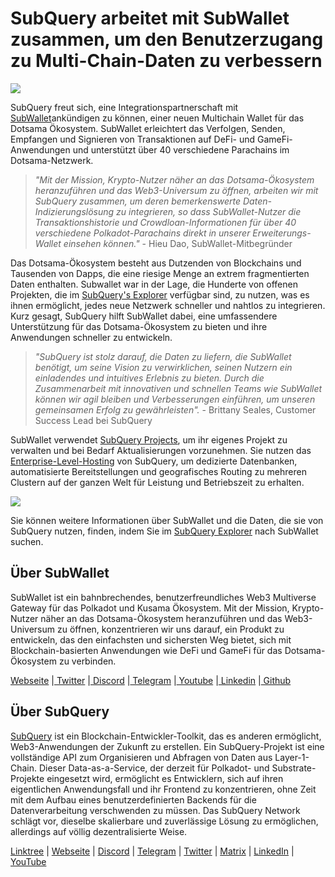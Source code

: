# SubQuery arbeitet mit SubWallet zusammen, um den Benutzerzugang zu Multi-Chain-Daten zu verbessern

![](https://miro.medium.com/max/1400/0*WrTfOuh_9W9uOs_s)

SubQuery freut sich, eine Integrationspartnerschaft mit [SubWallet](https://subwallet.app/)ankündigen zu können, einer neuen Multichain Wallet für das Dotsama Ökosystem. SubWallet erleichtert das Verfolgen, Senden, Empfangen und Signieren von Transaktionen auf DeFi- und GameFi-Anwendungen und unterstützt über 40 verschiedene Parachains im Dotsama-Netzwerk.

> _"Mit der Mission, Krypto-Nutzer näher an das Dotsama-Ökosystem heranzuführen und das Web3-Universum zu öffnen, arbeiten wir mit SubQuery zusammen, um deren bemerkenswerte Daten-Indizierungslösung zu integrieren, so dass SubWallet-Nutzer die Transaktionshistorie und Crowdloan-Informationen für über 40 verschiedene Polkadot-Parachains direkt in unserer Erweiterungs-Wallet einsehen können."_ - Hieu Dao, SubWallet-Mitbegründer

Das Dotsama-Ökosystem besteht aus Dutzenden von Blockchains und Tausenden von Dapps, die eine riesige Menge an extrem fragmentierten Daten enthalten. Subwallet war in der Lage, die Hunderte von offenen Projekten, die im [SubQuery's Explorer](https://explorer.subquery.network/) verfügbar sind, zu nutzen, was es ihnen ermöglicht, jedes neue Netzwerk schneller und nahtlos zu integrieren. Kurz gesagt, SubQuery hilft SubWallet dabei, eine umfassendere Unterstützung für das Dotsama-Ökosystem zu bieten und ihre Anwendungen schneller zu entwickeln.

> _"SubQuery ist stolz darauf, die Daten zu liefern, die SubWallet benötigt, um seine Vision zu verwirklichen, seinen Nutzern ein einladendes und intuitives Erlebnis zu bieten. Durch die Zusammenarbeit mit innovativen und schnellen Teams wie SubWallet können wir agil bleiben und Verbesserungen einführen, um unseren gemeinsamen Erfolg zu gewährleisten"._ - Brittany Seales, Customer Success Lead bei SubQuery

SubWallet verwendet [SubQuery Projects](https://project.subquery.network/), um ihr eigenes Projekt zu verwalten und bei Bedarf Aktualisierungen vorzunehmen. Sie nutzen das [Enterprise-Level-Hosting](../blogs/20211228-enterprise-hosted.md) von SubQuery, um dedizierte Datenbanken, automatisierte Bereitstellungen und geografisches Routing zu mehreren Clustern auf der ganzen Welt für Leistung und Betriebszeit zu erhalten.

![](https://miro.medium.com/max/1400/0*2veb8l0E6zpyhhNB)

Sie können weitere Informationen über SubWallet und die Daten, die sie von SubQuery nutzen, finden, indem Sie im [SubQuery Explorer](https://explorer.subquery.network/) nach SubWallet suchen.

## Über SubWallet

SubWallet ist ein bahnbrechendes, benutzerfreundliches Web3 Multiverse Gateway für das Polkadot und Kusama Ökosystem. Mit der Mission, Krypto-Nutzer näher an das Dotsama-Ökosystem heranzuführen und das Web3-Universum zu öffnen, konzentrieren wir uns darauf, ein Produkt zu entwickeln, das den einfachsten und sichersten Weg bietet, sich mit Blockchain-basierten Anwendungen wie DeFi und GameFi für das Dotsama-Ökosystem zu verbinden.

[Webseite](https://subwallet.app/) |[ Twitter](https://twitter.com/subwalletapp) |[ Discord](https://discord.gg/eDdVzF8ynJ) |[ Telegram](https://t.me/subwallet) |[ Youtube](https://www.youtube.com/channel/UC5XYLzQ1G077kUb7guZEMdA) |[ Linkedin](https://www.linkedin.com/company/subwallet/) |[ Github](https://github.com/Koniverse)

## Über SubQuery

[SubQuery](https://subquery.network) ist ein Blockchain-Entwickler-Toolkit, das es anderen ermöglicht, Web3-Anwendungen der Zukunft zu erstellen. Ein SubQuery-Projekt ist eine vollständige API zum Organisieren und Abfragen von Daten aus Layer-1-Chain. Dieser Data-as-a-Service, der derzeit für Polkadot- und Substrate-Projekte eingesetzt wird, ermöglicht es Entwicklern, sich auf ihren eigentlichen Anwendungsfall und ihr Frontend zu konzentrieren, ohne Zeit mit dem Aufbau eines benutzerdefinierten Backends für die Datenverarbeitung verschwenden zu müssen. Das SubQuery Network schlägt vor, dieselbe skalierbare und zuverlässige Lösung zu ermöglichen, allerdings auf völlig dezentralisierte Weise.

​​[Linktree](https://linktr.ee/subquerynetwork) | [Webseite](https://subquery.network/) | [Discord](https://discord.com/invite/78zg8aBSMG) | [Telegram](https://t.me/subquerynetwork) | [Twitter](https://twitter.com/subquerynetwork) | [Matrix](https://matrix.to/#/#subquery:matrix.org) | [LinkedIn](https://www.linkedin.com/company/subquery) | [YouTube](https://www.youtube.com/channel/UCi1a6NUUjegcLHDFLr7CqLw)
